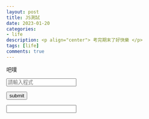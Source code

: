 ```yaml
---
layout: post
title: JS測試
date: 2023-01-20
categories:
- life
description: <p align="center"> 考完期末了好快樂 </p>
tags: [life]
comments: true
---
```


吧噗

<input id="code_A" placeholder="請輸入程式">

<button id="submit" > submit </button>

<input id="code_B" value="" readonly>

<script>
    
    var submit = document.getElementById("submit");
    var code_A = document.getElementById("code_A");
    var code_B = document.getElementById("code_B");

    function Transform()
    {
        console.log("HEL");
        code_A = document.getElementById("code_A");
        code_B = document.getElementById("code_B");
        code=code_A.innerText;
        console.log(code);
        for(var i=0;i<s.length;i=i++)
        {
            if(code[i]==';')
            {
                code[i]=";";
            }
        }
        code_B.innerText=code;
        console.log(code);
    }
    submit.addEventListener("click",Transform());

</script>